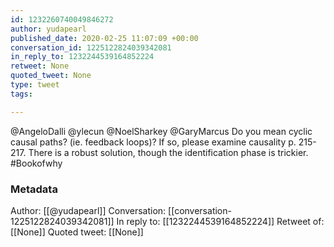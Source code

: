```yaml
---
id: 1232260740049846272
author: yudapearl
published_date: 2020-02-25 11:07:09 +00:00
conversation_id: 1225122824039342081
in_reply_to: 1232244539164852224
retweet: None
quoted_tweet: None
type: tweet
tags:

---
```


@AngeloDalli @ylecun @NoelSharkey @GaryMarcus Do you mean cyclic causal paths? (ie. feedback loops)?
If so, please examine causality p. 215-217. There is a robust solution, though the identification phase is trickier. #Bookofwhy

### Metadata

Author: [[@yudapearl]]
Conversation: [[conversation-1225122824039342081]]
In reply to: [[1232244539164852224]]
Retweet of: [[None]]
Quoted tweet: [[None]]

